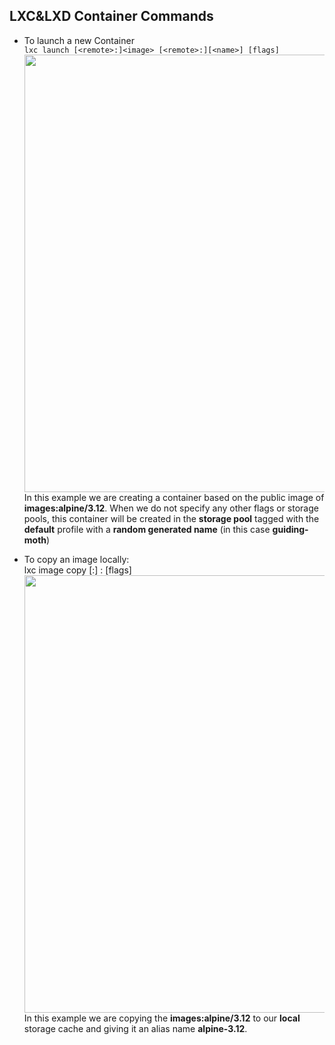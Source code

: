 ## LXC&LXD Container Commands

* To launch a new Container<br>
``lxc launch [<remote>:]<image> [<remote>:][<name>] [flags]``<br>
<img src="https://i.imgur.com/qdnU720.gif" width="700"/><br>
In this example we are creating a container based on the public image of **images:alpine/3.12**. When we do not specify any other flags or storage pools, this container will be created in the **storage pool** tagged with the **default** profile with a **random generated name** (in this case **guiding-moth**)

* To copy an image locally:<br>
lxc image copy [<remote>:]<image> <remote>: [flags]
<img src="https://i.imgur.com/9hyiiiV.gif" width="700"/><br>
In this example we are copying the **images:alpine/3.12** to our **local** storage cache and giving it an alias name **alpine-3.12**.
